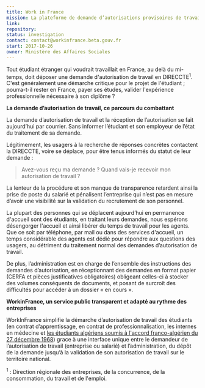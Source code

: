 ```yaml
---
title: Work in France
mission: La plateforme de demande d’autorisations provisoires de travail.
link: 
repository:
status: investigation
contact: contact@workinfrance.beta.gouv.fr
start: 2017-10-26
owner: Ministère des Affaires Sociales
---
```

 
Tout étudiant étranger qui voudrait travaillait en France, au delà du mi-temps, doit déposer une demande d'autorisation de travail en DIRECCTE<sup>1</sup>. C'est généralement une démarche critique pour le projet de l'étudiant ; pourra-t-il rester en France, payer ses études, valider l'expérience professionnelle nécessaire à son diplôme ?   

**La demande d’autorisation de travail, ce parcours du combattant**

La demande d’autorisation de travail et la réception de l’autorisation se fait aujourd’hui par courrier. Sans informer l’étudiant et son employeur de l’état du traitement de sa demande.

Légitimement, les usagers à la recherche de réponses concrètes contactent la DIRECCTE, voire se déplace, pour être tenus informés du statut de leur demande : 

> Avez-vous reçu ma demande ?
> Quand vais-je recevoir mon autorisation de travail ?

La lenteur de la procédure et son manque de transparence retardent ainsi la prise de poste du salarié et pénalisent l’entreprise qui n’est pas en mesure d’avoir une visibilité sur la validation du recrutement de son personnel. 

La plupart des personnes qui se déplacent aujourd’hui en permanence d'accueil sont des étudiants, en traitant leurs demandes, nous espérons désengorger l'accueil et ainsi libérer du temps de travail pour les agents. Que ce soit par téléphone, par mail ou dans des services d'accueil, un temps considérable des agents est dédié pour répondre aux questions des usagers, au détriment du traitement normal des demandes d’autorisation de travail.

De plus, l’administration est en charge de l’ensemble des instructions des demandes d’autorisation, en réceptionnant des demandes en format papier (CERFA et pièces justificatives obligatoires) obligeant celles-ci à stocker des volumes conséquents de documents, et posant de surcroît des difficultés pour accéder à un dossier « en cours ».

**WorkinFrance, un service public transparent et adapté au rythme des entreprises**

WorkInFrance simplifie la démarche d’autorisation de travail des étudiants (en contrat d’apprentissage, en contrat de professionnalisation, les internes en médecine et [les étudiants algériens soumis à l'accord franco-algérien du 27 décembre 1968](https://duckduckgo.com/?q=%C3%A9tudiants+alg%C3%A9riens&t=ffab&ia=web)) grace à une interface unique entre le demandeur de l’autorisation de travail (entreprise ou salarié) et l’administration, du dépôt de la demande jusqu’à la validation de son autorisation de travail sur le territoire national.


<sup>1</sup> : Direction régionale des entreprises, de la concurrence, de la consommation, du travail et de l'emploi.
